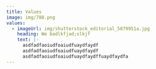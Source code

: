 ```yaml
---
title: Values
image: img/788.png
values:
  - imageUrl: img/shutterstock_editorial_5879951a.jpg
    heading: We badlkfjad;slkjf
    text: |-
      asdfadfaoiudfoaiudfuaydfaydf
      asdfadfaoiudfoaiudfuaydfaydf
      asdfadfaoiudfoaiudfuaydfaydffuaydfaydfa
---
```

